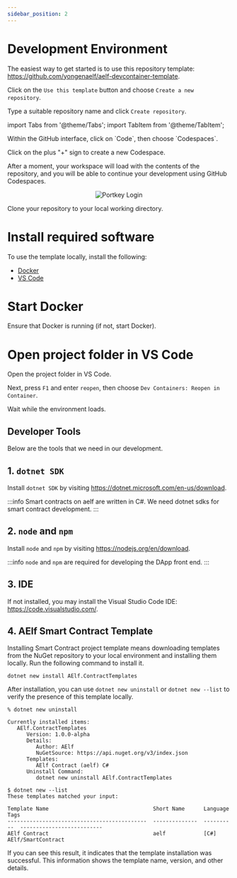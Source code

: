 ```yaml
---
sidebar_position: 2
---
```

# Development Environment

The easiest way to get started is to use this repository template: https://github.com/yongenaelf/aelf-devcontainer-template.

Click on the `Use this template` button and choose `Create a new repository`.

Type a suitable repository name and click `Create repository`.

import Tabs from '@theme/Tabs';
import TabItem from '@theme/TabItem';

<Tabs>
  <TabItem value="codespace" label="Github Codespace" default>
Within the GitHub interface, click on `Code`, then choose `Codespaces`.

Click on the plus "+" sign to create a new Codespace.

After a moment, your workspace will load with the contents of the repository, and you will be able to continue your development using GitHub Codespaces.

<p align="center">
<img src="/img/codespaces.png" alt="Portkey Login" width=""/>
</p>
  </TabItem>
  <TabItem value="localDocker" label="Local Development (Docker)">

Clone your repository to your local working directory.

# Install required software

To use the template locally, install the following:

- [Docker](https://www.docker.com/get-started/)
- [VS Code](https://code.visualstudio.com/)

# Start Docker

Ensure that Docker is running (if not, start Docker).

# Open project folder in VS Code

Open the project folder in VS Code.

Next, press `F1` and enter `reopen`, then choose `Dev Containers: Reopen in Container`.

Wait while the environment loads.
</TabItem>
  <TabItem value="local" label="Local Development">
## Developer Tools

Below are the tools that we need in our development.

## 1. `dotnet SDK`

Install `dotnet SDK` by visiting https://dotnet.microsoft.com/en-us/download.

:::info
Smart contracts on aelf are written in C#. We need dotnet sdks for smart contract development.
:::

## 2. `node` and `npm`

Install `node` and `npm` by visiting https://nodejs.org/en/download.


:::info
`node` and `npm` are required for developing the DApp front end.
:::


## 3. IDE

If not installed, you may install the Visual Studio Code IDE: https://code.visualstudio.com/.

## 4. AElf Smart Contract Template

Installing Smart Contract project template means downloading templates from the NuGet repository to your local environment and installing them locally. Run the following command to install it.

```
dotnet new install AElf.ContractTemplates
```

After installation, you can use `dotnet new uninstall` or `dotnet new --list` to verify the presence of this template locally.

```
% dotnet new uninstall

Currently installed items:
   AElf.ContractTemplates
      Version: 1.0.0-alpha
      Details:
         Author: AElf
         NuGetSource: https://api.nuget.org/v3/index.json
      Templates:
         AElf Contract (aelf) C#
      Uninstall Command:
         dotnet new uninstall AElf.ContractTemplates
```
```
$ dotnet new --list
These templates matched your input:

Template Name                                 Short Name      Language    Tags                      
--------------------------------------------  --------------  ----------  --------------------------
AElf Contract                                 aelf            [C#]        AElf/SmartContract        
```

If you can see this result, it indicates that the template installation was successful. This information shows the template name, version, and other details.

  </TabItem>
</Tabs>